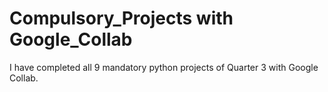# Compulsory_Projects with Google_Collab
 I have completed all 9 mandatory python projects of Quarter 3 with Google Collab.
